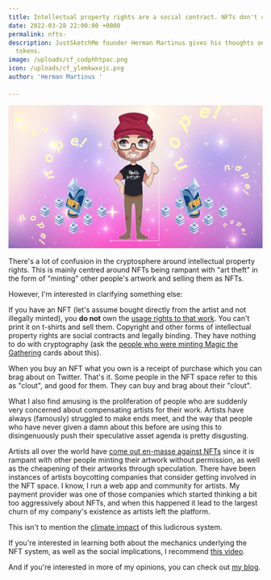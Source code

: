 ```yaml
---
title: Intellectual property rights are a social contract. NFTs don't change that.
date: 2022-03-28 22:00:00 +0000
permalink: nfts-
description: JustSketchMe founder Herman Martinus gives his thoughts on those non-fungible
  tokens.
image: /uploads/cf_codphhtpac.png
icon: /uploads/cf_ylemkwxojc.png
author: 'Herman Martinus '

---
```

![herman nft](/uploads/cf_codphhtpac.png)

There's a lot of confusion in the cryptosphere around intellectual property rights. This is mainly centred around NFTs being rampant with "art theft" in the form of "minting" other people's artwork and selling them as NFTs.

However, I'm interested in clarifying something else:

If you have an NFT (let's assume bought directly from the artist and not illegally minted), you **do not** own the [usage rights to that work](https://techcrunch.com/2021/06/16/no-nfts-arent-copyrights/). You can't print it on t-shirts and sell them. Copyright and other forms of intellectual property rights are social contracts and legally binding. They have nothing to do with cryptography (ask the [people who were minting Magic the Gathering](https://futurism.com/magic-card-nfts) cards about this).

When you buy an NFT what you own is a receipt of purchase which you can brag about on Twitter. That's it. Some people in the NFT space refer to this as "clout", and good for them. They can buy and brag about their "clout".

What I also find amusing is the proliferation of people who are suddenly very concerned about compensating artists for their work. Artists have always (famously) struggled to make ends meet, and the way that people who have never given a damn about this before are using this to disingenuously push their speculative asset agenda is pretty disgusting.

Artists all over the world have [come out en-masse against NFTs](https://futurism.com/why-artists-hate-nfts) since it is rampant with other people minting their artwork without permission, as well as the cheapening of their artworks through speculation. There have been instances of artists boycotting companies that consider getting involved in the NFT space. I know, I run a web app and community for artists. My payment provider was one of those companies which started thinking a bit too aggressively about NFTs, and when this happened it lead to the largest churn of my company's existence as artists left the platform.

This isn't to mention the [climate impact](https://www.theverge.com/2021/3/15/22328203/nft-cryptoart-ethereum-blockchain-climate-change) of this ludicrous system.

If you're interested in learning both about the mechanics underlying the NFT system, as well as the social implications, I recommend [this video](https://www.youtube.com/watch?app=desktop&v=YQ_xWvX1n9g).

And if you're interested in more of my opinions, you can check out [my blog](https://herman.bearblog.dev/).